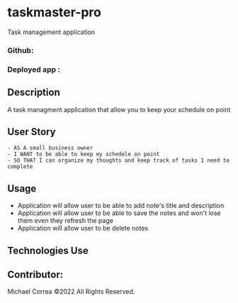 # taskmaster-pro
Task management application

### Github: 

### Deployed app :


## Description
A task managment application that allow you to keep your schedule on point

## User Story
```
- AS A small business owner
- I WANT to be able to keep my schedele on point
- SO THAT I can organize my thoughts and keep track of tasks I need to complete
```
## Usage
- Application will allow user to be able to add note's title and description
- Application will allow user to be able to save the notes and won't lose them even they refresh the page
- Application will allow user to be delete notes

## Technologies Use
<p><a href="https://cdnjs.cloudflare.com/ajax/libs/twitter-bootstrap/4.3.1/css/bootstrap.min.css"></a></p>
<p><a href="https://cdnjs.cloudflare.com/ajax/libs/jqueryui/1.12.1/themes/base/jquery-ui.min.css"></a></p>
<p><a href="https://fonts.googleapis.com/css2?family=Open+Sans:wght@400;700&family=Staatliches&display=swap"></a></p>
<p><a href="https://cdnjs.cloudflare.com/ajax/libs/open-iconic/1.1.1/font/css/open-iconic-bootstrap.min.css"></a></p>

## Contributor:
Michael Correa ©2022 All Rights Reserved.
